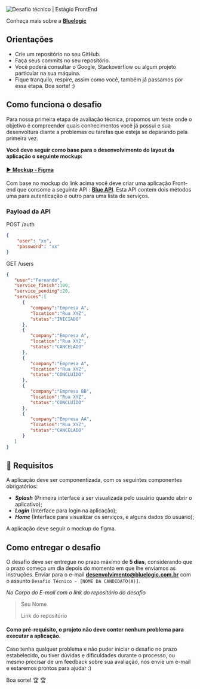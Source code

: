 ![Desafio técnico | Estágio FrontEnd](https://res.cloudinary.com/das1rnjvi/image/upload/v1662943721/bluelogic/capa-desafio_ccpumj.png)

Conheça mais sobre a **[Bluelogic](https://www.bluelogic.com.br/)**

## Orientações

- Crie um repositório no seu GitHub.
- Faça seus commits no seu repositório.
- Você poderá consultar o Google, Stackoverflow ou algum projeto particular na sua máquina.
- Fique tranquilo, respire, assim como você, também já passamos por essa etapa. Boa sorte! :)

## Como funciona o desafio

Para nossa primeira etapa de avaliação técnica, propomos um teste onde o objetivo é compreender quais conhecimentos você já possui e sua desenvoltura diante a problemas ou tarefas que esteja se deparando pela primeira vez.


**Você deve seguir como base para o desenvolvimento do layout da aplicação o seguinte mockup:**
#### [ ► Mockup - Figma ](https://www.figma.com/file/r56MZpiRcB9fAEig5KefJn/Desafio-Flutter?node-id=0%3A1&t=n8x6hw8WjLztXMM3-1)

Com base no mockup do link acima você deve criar uma aplicação Front-end que consome a seguinte API : **[Blue API](https://tb7tsezd87.execute-api.eu-west-2.amazonaws.com/)**. Esta API contem dois métodos uma para autenticação e outro para uma lista de serviços.

### Payload da API

POST /auth

```json
{
	"user": "xx",
	"password": "xx"
}
```

GET /users

```json
{
   "user":"Fernando",
   "service_finish":100,
   "service_pending":20,
   "services":[
      {
         "company":"Empresa A",
         "location":"Rua XYZ",
         "status":"INICIADO"
      },
      {
         "company":"Empresa A",
         "location":"Rua XYZ",
         "status":"CANCELADO"
      },
      {
         "company":"Empresa A",
         "location":"Rua XYZ",
         "status":"CONCLUÍDO"
      },
      {
         "company":"Empresa BB",
         "location":"Rua XYZ",
         "status":"CONCLUÍDO"
      },
      {
         "company":"Empresa AA",
         "location":"Rua XYZ",
         "status":"CANCELADO"
      }
   ]
}
```

## 💽 Requisitos

A aplicação deve ser componentizada, com os seguintes componentes obrigatórios:

- ***Splash*** (Primeira interface a ser visualizada pelo usuário quando abrir o aplicativo);
- ***Login*** (Interface para login na aplicação);
- ***Home*** (Interface para visualizar os serviços, e alguns dados do usuário);

A aplicação deve seguir o mockup do figma.


## Como entregar o desafio

O desafio deve ser entregue no prazo máximo de **5 dias**, considerando que o prazo começa um dia depois do momento em que lhe enviamos as instruções.
Enviar para o e-mail **desenvolvimento@bluelogic.com.br** com o assunto `Desafio Técnico - [NOME DA CANDIDATO(A)]`.

*No Corpo do E-mail com o link do repositório do desafio*

>Seu Nome
>
>Link do repositório

#### Como pré-requisito, o projeto não deve conter nenhum problema para executar a aplicação.

Caso tenha qualquer problema e não puder iniciar o desafio no prazo estabelecido, ou tiver dúvidas e dificuldades durante o processo, ou mesmo precisar de um feedback sobre sua avaliação, nos envie um e-mail e estaremos prontos para ajudar :)


Boa sorte! 🏆 🏆
